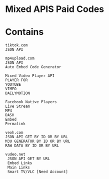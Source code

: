# Mixed APIS Paid Codes

# Contains

    tiktok.com
    JSON API

    mp4upload.com
    JSON API
    Auto Embed Code Generator

    Mixed Video Player API
    PLAYER FOR
    YOUTUBE
    VIMEO
    DAILYMOTION

    Facebook Native Players
    Live Stream
    MP4
    DASH
    Embed
    Permalink

    veoh.com
    JSON API GET BY ID OR BY URL
    M3U GENERATOR BY ID OR BY URL
    RAW DATA BY ID OR BY URL
    
    vudeo.net
     JSON API GET BY URL
     Embed Links
     Main Links
     Smart TV/VLC [Need Account]
    
